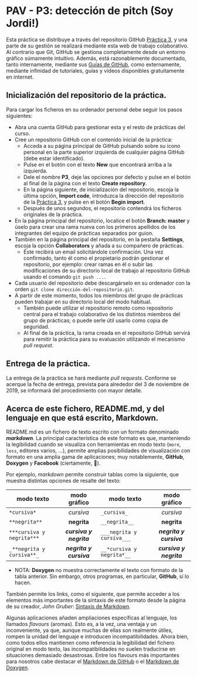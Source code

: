 PAV - P3: detección de pitch (Soy Jordi!)
============================

Esta práctica se distribuye a través del repositorio GitHub [Práctica 3](https://github.com/albino-pav/P3),
y una parte de su gestión se realizará mediante esta web de trabajo colaborativo.  Al contrario que Git,
GitHub se gestiona completamente desde un entorno gráfico súmamente intuitivo. Además, está razonablemente
documentado, tanto internamente, mediante sus [Guías de GitHub](https://guides.github.com/), como
externamente, mediante infinidad de tutoriales, guías y vídeos disponibles gratuitamente en internet.

## Inicialización del repositorio de la práctica.

Para cargar los ficheros en su ordenador personal debe seguir los pasos siguientes:

*	Abra una cuenta GitHub para gestionar esta y el resto de prácticas del curso.
*	Cree un repositorio GitHub con el contenido inicial de la práctica:
	*	Acceda a su página principal de GitHub pulsando sobre su icono personal en la parte superior
		izquierda de cualquier página GitHub (debe estar identificado).
	*	Pulse en el botón con el texto **New** que encontrará arriba a la izquierda.
	*	Dele el nombre **P3**, deje las opciones por defecto y pulse en el botón al final de la página con
		el texto **Create repository**.
	*	En la página siguiente, de inicialización del repositorio, escoja la última opción, **Import code**,
		introduzca la dirección del repositorio de la [Práctica 3](https://github.com/albino-pav/P3), y
		pulse en el botón **Begin import**.
	*	Después de unos segundos, el repositorio contendrá los ficheros originales de la práctica.
*	En la página principal del repositorio, localice el botón **Branch: master** y úselo para crear una
	rama nueva con los primeros apellidos de los integrantes del equipo de prácticas separados por guion.
*	También en la página principal del repositorio, en la pestaña **Settings**, escoja la opción 
	**Collaborators** y añada a su compañero de prácticas.
	*	Éste recibirá un email solicitándole confirmación. Una vez confirmado, tanto él como el propietario
		podrán gestionar el repositorio, por ejemplo: crear ramas en él o subir las modificaciones de su
		directorio local de trabajo al repositorio GitHub usando el comando `git push ...`.
*	Cada usuario del repositorio debe descargárselo en su ordenador con la orden `git clone
	dirección-del-repositorio.git`.
*	A partir de este momento, todos los miembros del grupo de prácticas pueden trabajar en su directorio
	local del modo habitual.
	*	También puede utilizar el repositorio remoto como repositorio central para el trabajo colaborativo
		de los distintos miembros del grupo de prácticas; o puede serle útil usarlo como copia de seguridad.
	*	Al final de la práctica, la rama creada en el repositorio GitHub servirá para remitir la práctica
		para su evaluación utilizando el mecanismo *pull request*.

## Entrega de la práctica.

La entrega de la práctica se hará mediante _pull requests_. Conforme se acerque la fecha de entrega,
prevista para alrededor del 3 de noviembre de 2019, se informará del procedimiento con mayor detalle.

## Acerca de este fichero, README.md, y del lenguaje en que está escrito, Markdown.

README.md es un fichero de texto escrito con un formato denominado _**markdown**_. La principal
característica de este formato es que, manteniendo la legibilidad cuando se visualiza con herramientas en 
modo texto (`more`, `less`, editores varios, ...), permite amplias posibilidades de visualización con
formato en una amplia gama de aplicaciones; muy notablemente, **GitHub**, **Doxygen** y **Facebook**
(ciertamente, :eyes:).

Por ejemplo, _markdown_ permite construir tablas como la siguiente, que muestra distintas opciones de
resalte del texto:

modo texto               |modo gráfico           |modo texto                |modo gráfico
-------------------------| :-------------------: |--------------------------| :--------------------:
`*cursiva*`              |*cursiva*              |`_cursiva_`               |_cursiva_              
`**negrita**`            |**negrita**            |`__negrita__`             |__negrita__            
`***cursiva y negrita***`|***cursiva y negrita***|`___negrita y cursiva___` |___negrita y cursiva___
`_**negrita y cursiva**_`|__*negrita y cursiva*__|`__*cursiva y negrita*__ `|_**cursiva y negrita**_

- NOTA: **Doxygen** no muestra correctamente el texto con formato de la tabla anterior. Sin embargo, otros
  programas, en particular, **GitHub**, sí lo hacen.

También permite los links, como el siguiente, que permite acceder a los elementos más importantes de la 
sintaxis de este formato desde la página de su creador, _John Gruber_:
[Sintaxis de Markdown](https://daringfireball.net/projects/markdown/syntax).

Algunas aplicaciones añaden ampliaciones específicas al lenguaje, los llamados _flavours_ (aromas). Esto
es, a la vez, una ventaja y un inconveniente, ya que, aunque muchas de ellas son realmente útiles, rompen
la unidad del lenguaje e introducen incompatibilidades. Ahora bien, como todos ellos mantienen como
referencia la legibilidad del fichero original en modo texto, las incompatibilidades no suelen traducirse
en situaciones demasiado desastrosas. Entre los flavours más importantes para nosotros cabe destacar el
[Markdown de GitHub](https://guides.github.com/features/mastering-markdown/) o el
[Markdown de Doxygen](http://www.doxygen.nl/manual/markdown.html).
